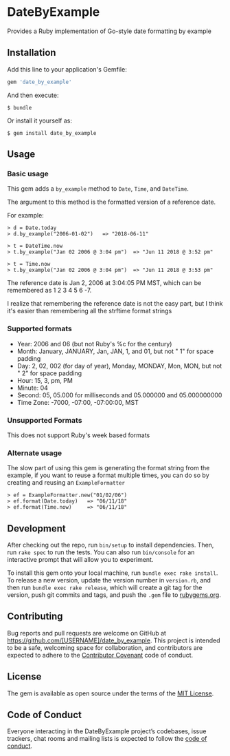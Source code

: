# DateByExample

Provides a Ruby implementation of Go-style date formatting by example

## Installation

Add this line to your application's Gemfile:

```ruby
gem 'date_by_example'
```

And then execute:

    $ bundle

Or install it yourself as:

    $ gem install date_by_example

## Usage

### Basic usage

This gem adds a `by_example` method to `Date`, `Time`, and `DateTime`.

The argument to this method is the formatted version of a reference date.

For example:

```
> d = Date.today
> d.by_example("2006-01-02")   => "2018-06-11"

> t = DateTime.now
> t.by_example("Jan 02 2006 @ 3:04 pm")  => "Jun 11 2018 @ 3:52 pm"

> t = Time.now
> t.by_example("Jan 02 2006 @ 3:04 pm")  => "Jun 11 2018 @ 3:53 pm"
```

The reference date is Jan 2, 2006 at 3:04:05 PM MST, which can be
remembered as 1 2 3 4 5 6 -7.

I realize that remembering the reference date is not the easy part,
but I think it's easier than remembering all the strftime format
strings

### Supported formats

* Year: 2006 and 06 (but not Ruby's %c for the century)
* Month: January, JANUARY, Jan, JAN, 1, and 01, but not " 1" for space padding
* Day: 2, 02, 002 (for day of year), Monday, MONDAY, Mon, MON, but not " 2" for space padding
* Hour: 15, 3, pm, PM
* Minute: 04
* Second: 05, 05.000 for milliseconds and 05.000000 and 05.000000000
* Time Zone: -7000, -07:00, -07:00:00, MST

### Unsupported Formats

This does not support Ruby's week based formats

### Alternate usage

The slow part of using this gem is generating the format string from
the example, if you want to reuse a format multiple times, you can do so
by creating and reusing an `ExampleFormatter`

```
> ef = ExampleFormatter.new("01/02/06")
> ef.format(Date.today)   => "06/11/18"
> ef.format(Time.now)     => "06/11/18"
```

## Development

After checking out the repo, run `bin/setup` to install dependencies. Then, run `rake spec` to run the tests. You can also run `bin/console` for an interactive prompt that will allow you to experiment.

To install this gem onto your local machine, run `bundle exec rake install`. To release a new version, update the version number in `version.rb`, and then run `bundle exec rake release`, which will create a git tag for the version, push git commits and tags, and push the `.gem` file to [rubygems.org](https://rubygems.org).

## Contributing

Bug reports and pull requests are welcome on GitHub at https://github.com/[USERNAME]/date_by_example. This project is intended to be a safe, welcoming space for collaboration, and contributors are expected to adhere to the [Contributor Covenant](http://contributor-covenant.org) code of conduct.

## License

The gem is available as open source under the terms of the [MIT License](https://opensource.org/licenses/MIT).

## Code of Conduct

Everyone interacting in the DateByExample project’s codebases, issue trackers, chat rooms and mailing lists is expected to follow the [code of conduct](https://github.com/[USERNAME]/date_by_example/blob/master/CODE_OF_CONDUCT.md).
